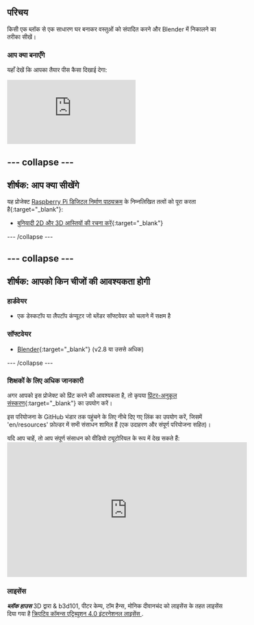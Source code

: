 ## परिचय

किसी एक ब्लॉक से एक साधारण घर बनाकर वस्तुओं को संपादित करने और Blender में निकालने का तरीका सीखें।

### आप क्या बनाएँगे

यहाँ देखें कि आपका तैयार पीस कैसा दिखाई देगा:

<div class="responsive-embed responsive-embed--video">
  <iframe class="responsive-embed__iframe" src="https://sketchfab.com/models/79f08731ff7848f48e09fbe473ee563b/embed" frameborder="0" allowvr allowfullscreen mozallowfullscreen="true" webkitallowfullscreen="true"></iframe>
</div>

## \--- collapse \---

## शीर्षक: आप क्या सीखेंगे

यह प्रोजेक्ट [Raspberry Pi डिजिटल निर्माण पाठ्यक्रम](http://rpf.io/curriculum) के निम्नलिखित तत्वों को पूरा करता है{:target="_blank"}:

+ [बुनियादी 2D और 3D आस्तियों की रचना करें](https://curriculum.raspberrypi.org/design/creator/){:target="_blank"}

\--- /collapse \---

## \--- collapse \---

## शीर्षक: आपको किन चीजों की आवश्यकता होगी

### हार्डवेयर

+ एक डेस्कटॉप या लैपटॉप कंप्यूटर जो ब्लेंडर सॉफ्टवेयर को चलाने में सक्षम है

### सॉफ्टवेयर

+ [Blender](https://www.blender.org/download/){:target="_blank"} (v2.8 या उससे अधिक)

\--- /collapse \---

### शिक्षकों के लिए अधिक जानकारी

अगर आपको इस प्रोजेक्ट को प्रिंट करने की आवश्यकता है, तो कृपया [प्रिंटर-अनुकूल संस्करण](https://projects.raspberrypi.org/en/projects/blender-block-house/print){:target="_blank"} का उपयोग करें।

इस परियोजना के GitHub भंडार तक पहुंचने के लिए नीचे दिए गए लिंक का उपयोग करें, जिसमें 'en/resources' फ़ोल्डर में सभी संसाधन शामिल हैं (एक उदाहरण और संपूर्ण परियोजना सहित)।

यदि आप चाहें, तो आप संपूर्ण संसाधन को वीडियो ट्यूटोरियल के रूप में देख सकते हैं: <iframe width="560" height="315" src="https://www.youtube.com/embed/96Boo8roD3A" frameborder="0" allowfullscreen mark="crwd-mark"></iframe> 

### लाइसेंस

***ब्लॉक हाउस*** 3D द्वारा & b3d101, पीटर केम्प, टॉम हैन्स, मोनिक दीवानचंद को लाइसेंस के तहत लाइसेंस दिया गया है [ क्रिएटिव कॉमन्स एट्रिब्यूशन 4.0 इंटरनेशनल लाइसेंस ](http://creativecommons.org/licenses/by-sa/4.0/).